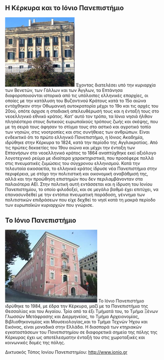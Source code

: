 ## **Η Κέρκυρα και το Ιόνιο Πανεπιστήμιο**

![Ιόνιο Πανεπιστήμιο](/assets/images/ionio1.jpg)
Έχοντας διατελέσει υπό την κυριαρχία των Βενετών, των Γάλλων και των Άγγλων, τα Επτάνησα διαφοροποιούνται ιστορικά από τις υπόλοιπες ελληνικές επαρχίες, οι οποίες με την κατάλυση του Βυζαντινού Κράτους κατά το 15ο αιώνα εντάχθηκαν στην Οθωμανική αυτοκρατορία μέχρι το 19ο και τις αρχές του 20ού, οπότε άρχισε η σταδιακή απελευθέρωσή τους και η ένταξή τους στο νεοελληνικό εθνικό κράτος. Κατ’ αυτό τον τρόπο, τα Ιόνια νησιά ήλθαν πλησιέστερα στους δυτικούς ευρωπαϊκούς τρόπους ζωής και σκέψης, που με τη σειρά τους άφησαν το στίγμα τους στο αστικό και αγροτικό τοπίο των νησιών, στις νοοτροπίες και στις συνήθειες των ανθρώπων. Είναι ενδεικτικό ότι το πρώτο ελληνικό Πανεπιστήμιο, η Ιόνιος Ακαδημία, ιδρύθηκε στην Κέρκυρα το 1824, κατά την περίοδο της Αγγλοκρατίας. Από τις πρώτες δεκαετίες του 19ου αιώνα και μέχρι την ένταξη των Επτανήσων στο νεοελληνικό κράτος το 1864 αναπτύχθηκε εκεί αξιόλογο λογοτεχνικό ρεύμα με ιδιαίτερα χαρακτηριστικά, που προσέφερε πολλά στις πνευματικές ζυμώσεις του σύγχρονου ελληνισμού. Κατά την τελευταία εικοσαετία, το ελληνικό κράτος ίδρυσε νέα Πανεπιστήμια στην περιφέρεια, με στόχο την πολιτιστική και οικονομική αναβάθμισή της, αλλά και την προώθηση επιστημών που δεν περιλαμβάνονταν στα παλαιότερα ΑΕΙ. Στην πολιτική αυτή εντάσσεται και η ίδρυση του Ιονίου Πανεπιστημίου, το οποίο φιλοδοξεί, και σε μεγάλο βαθμό έχει επιτύχει, να επανασυνδεθεί με την εντόπια πνευματική παράδοση, γέννημα των πολιτιστικών επιδράσεων που είχε δεχθεί το νησί κατά τη μακρά περίοδο των ευρωπαϊκών κυριαρχιών που γνώρισε.

## **Το Ιόνιο Πανεπιστήμιο**
![Ιόνιο Πανεπιστήμιο](/assets/images/ionio2.jpg)
Το Ιόνιο Πανεπιστήμιο ιδρύθηκε το 1984, με έδρα την Κέρκυρα, μαζί με τα Πανεπιστήμια της Θεσσαλίας και του Αιγαίου. Τρία από τα έξι Τμήματά του, το Τμήμα Ξένων Γλωσσών Μετάφρασης και Διερμηνείας, το Τμήμα Αρχειονομίας, Βιβλιοθηκονομίας και Mουσειολογίας,και το Τμήμα Τεχνών Ήχου και Εικόνας, είναι μοναδικά στην Ελλάδα. H διασπορά των κτηριακών εγκαταστάσεων του Πανεπιστημίου σε διαφορετικά σημεία της πόλης της Κέρκυρας έχει ως αποτέλεσματην ένταξή του στις χωροταξικές και κοινωνικές δομές της πόλης.

Δικτυακός Τόπος Ιονίου Πανεπιστημίου: http://www.ionio.gr
